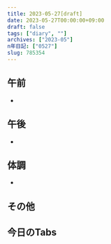 ```yaml
---
title: 2023-05-27[draft]
date: 2023-05-27T00:00:00+09:00
draft: false
tags: ["diary", ""]
archives: ["2023-05"]
n年日記: ["0527"]
slug: 785354
---
```

## 午前
- 
## 午後
- 
## 体調
- 
## その他
## 今日のTabs